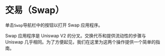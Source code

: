 # 交易（Swap）

单击`Swap`导航栏中的按钮以打开 Swap 应用程序。

Swap 应用程序是 Uniswap V2 的分叉。交换代币和提供流动性的步骤与 Uniswap 几乎相同。为了方便起见，我们在这里为这两个操作提供一个简单的指南。
